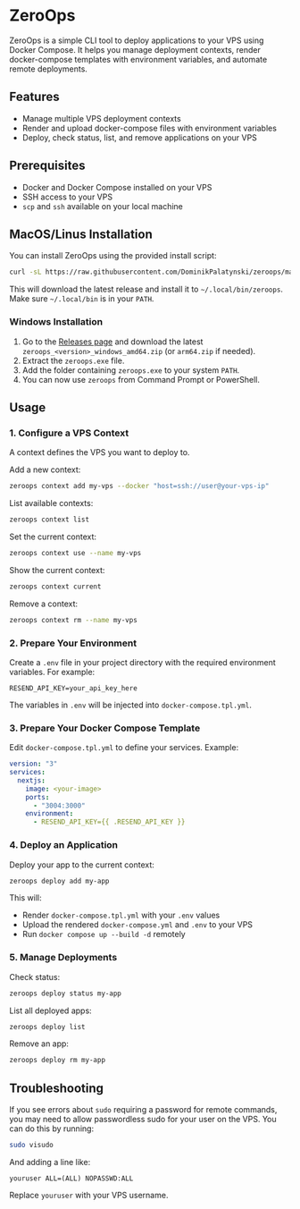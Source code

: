 # ZeroOps

ZeroOps is a simple CLI tool to deploy applications to your VPS using Docker Compose. It helps you manage deployment contexts, render docker-compose templates with environment variables, and automate remote deployments.

## Features
- Manage multiple VPS deployment contexts
- Render and upload docker-compose files with environment variables
- Deploy, check status, list, and remove applications on your VPS

## Prerequisites
- Docker and Docker Compose installed on your VPS
- SSH access to your VPS
- `scp` and `ssh` available on your local machine

## MacOS/Linus Installation
You can install ZeroOps using the provided install script:

```sh
curl -sL https://raw.githubusercontent.com/DominikPalatynski/zeroops/main/install.sh | bash
```

This will download the latest release and install it to `~/.local/bin/zeroops`. Make sure `~/.local/bin` is in your `PATH`.

### Windows Installation

1. Go to the [Releases page](https://github.com/DominikPalatynski/zeroops/releases) and download the latest `zeroops_<version>_windows_amd64.zip` (or `arm64.zip` if needed).
2. Extract the `zeroops.exe` file.
3. Add the folder containing `zeroops.exe` to your system `PATH`.
4. You can now use `zeroops` from Command Prompt or PowerShell.

## Usage

### 1. Configure a VPS Context
A context defines the VPS you want to deploy to.

Add a new context:
```sh
zeroops context add my-vps --docker "host=ssh://user@your-vps-ip"
```

List available contexts:
```sh
zeroops context list
```

Set the current context:
```sh
zeroops context use --name my-vps
```

Show the current context:
```sh
zeroops context current
```

Remove a context:
```sh
zeroops context rm --name my-vps
```

### 2. Prepare Your Environment
Create a `.env` file in your project directory with the required environment variables. For example:

```
RESEND_API_KEY=your_api_key_here
```

The variables in `.env` will be injected into `docker-compose.tpl.yml`.

### 3. Prepare Your Docker Compose Template
Edit `docker-compose.tpl.yml` to define your services. Example:

```yaml
version: "3"
services:
  nextjs:
    image: <your-image>
    ports:
      - "3004:3000"
    environment:
      - RESEND_API_KEY={{ .RESEND_API_KEY }}
```

### 4. Deploy an Application
Deploy your app to the current context:
```sh
zeroops deploy add my-app
```
This will:
- Render `docker-compose.tpl.yml` with your `.env` values
- Upload the rendered `docker-compose.yml` and `.env` to your VPS
- Run `docker compose up --build -d` remotely

### 5. Manage Deployments
Check status:
```sh
zeroops deploy status my-app
```

List all deployed apps:
```sh
zeroops deploy list
```

Remove an app:
```sh
zeroops deploy rm my-app
```

## Troubleshooting
If you see errors about `sudo` requiring a password for remote commands, you may need to allow passwordless sudo for your user on the VPS. You can do this by running:

```sh
sudo visudo
```
And adding a line like:
```
youruser ALL=(ALL) NOPASSWD:ALL
```
Replace `youruser` with your VPS username.